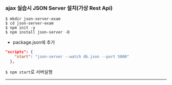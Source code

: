 ### ajax 실습시 JSON Server 설치(가상 Rest Api)
```shell script
$ mkdir json-server-exam
$ cd json-server-exam
$ npm init -y
$ npm install json-server -D
```

- package.json에 추가
```json
"scripts": {
    "start": "json-server --watch db.json --port 5000"    
  },
```
`$ npm start`로 서버실행

---